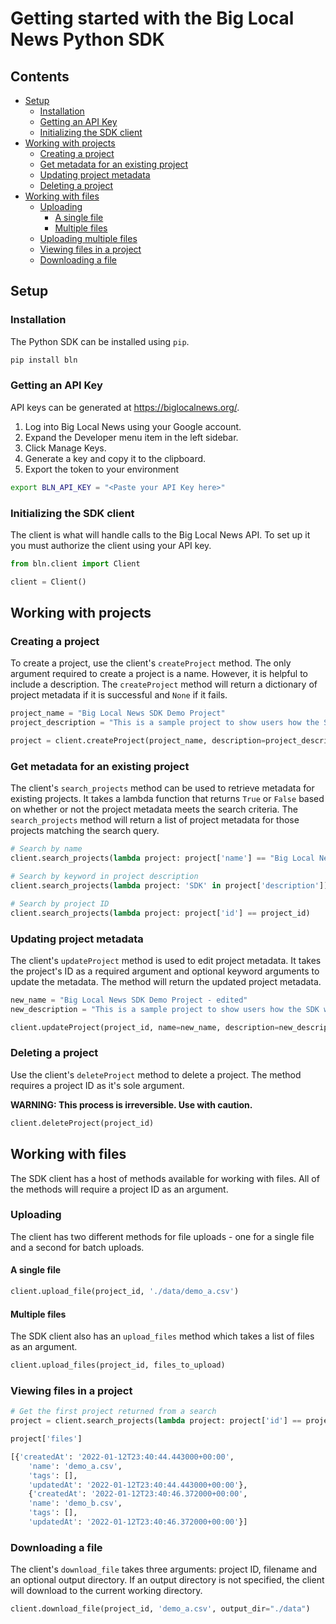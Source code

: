 # Getting started with the Big Local News Python SDK

## Contents

- [Setup](#Setup)
  - [Installation](#Installation)
  - [Getting an API Key](#Getting-an-API-Key)
  - [Initializing the SDK client](#Initializing-the-SDK-client)
- [Working with projects](#Working-with-projects)
  - [Creating a project](#Creating-a-project)
  - [Get metadata for an existing project](#Get-metadata-for-an-existing-project)
  - [Updating project metadata](#Updating-project-metadata)
  - [Deleting a project](#Deleting-a-project)
- [Working with files](#Working-with-files)
  - [Uploading](#Uploading)
    - [A single file](#A-single-file)
    - [Multiple files](#Multiple-files)
  - [Uploading multiple files](#Uploading-multiple-files)
  - [Viewing files in a project](#Viewing-files-in-a-project)
  - [Downloading a file](#Downloading-a-file)

## Setup

### Installation

The Python SDK can be installed using `pip`.

```bash
pip install bln
```

### Getting an API Key

API keys can be generated at https://biglocalnews.org/.

1. Log into Big Local News using your Google account.
2. Expand the Developer menu item in the left sidebar.
3. Click Manage Keys.
4. Generate a key and copy it to the clipboard.
5. Export the token to your environment

```bash
export BLN_API_KEY = "<Paste your API Key here>"
```

### Initializing the SDK client

The client is what will handle calls to the Big Local News API. To set up it you must authorize the client using your API key.

```python
from bln.client import Client

client = Client()
```

## Working with projects

### Creating a project

To create a project, use the client's `createProject` method. The only argument required to create a project is a name. However, it is helpful to include a description. The `createProject` method will return a dictionary of project metadata if it is successful and `None` if it fails.

```python
project_name = "Big Local News SDK Demo Project"
project_description = "This is a sample project to show users how the SDK works"

project = client.createProject(project_name, description=project_description)
```

### Get metadata for an existing project
The client's `search_projects` method can be used to retrieve metadata for existing projects. It takes a lambda function that returns `True` or `False` based on whether or not the project metadata meets the search criteria.
The `search_projects` method will return a list of project metadata for those projects matching the search query.

```python
# Search by name
client.search_projects(lambda project: project['name'] == "Big Local News SDK Demo Project")

# Search by keyword in project description
client.search_projects(lambda project: 'SDK' in project['description'])

# Search by project ID
client.search_projects(lambda project: project['id'] == project_id)
```

### Updating project metadata

The client's `updateProject` method is used to edit project metadata. It takes the project's ID as a required argument and optional keyword arguments to update the metadata. The method will return the updated project metadata.

```python
new_name = "Big Local News SDK Demo Project - edited"
new_description = "This is a sample project to show users how the SDK works. The description and name have been edited."

client.updateProject(project_id, name=new_name, description=new_description)
```

### Deleting a project

Use the client's `deleteProject` method to delete a project. The method requires a project ID as it's sole argument.

**WARNING: This process is irreversible. Use with caution.**

```python
client.deleteProject(project_id)
```

## Working with files

The SDK client has a host of methods available for working with files. All of the methods will require a project ID as an argument.

### Uploading

The client has two different methods for file uploads - one for a single file and a second for batch uploads.

#### A single file

```python
client.upload_file(project_id, './data/demo_a.csv')
```

#### Multiple files

The SDK client also has an `upload_files` method which takes a list of files as an argument.

```python
client.upload_files(project_id, files_to_upload)
```

### Viewing files in a project

```python
# Get the first project returned from a search
project = client.search_projects(lambda project: project['id'] == project_id)[0]

project['files']

[{'createdAt': '2022-01-12T23:40:44.443000+00:00',
    'name': 'demo_a.csv',
    'tags': [],
    'updatedAt': '2022-01-12T23:40:44.443000+00:00'},
    {'createdAt': '2022-01-12T23:40:46.372000+00:00',
    'name': 'demo_b.csv',
    'tags': [],
    'updatedAt': '2022-01-12T23:40:46.372000+00:00'}]
```

### Downloading a file

The client's `download_file` takes three arguments: project ID, filename and an optional output directory. If an output directory is not specified, the client will download to the current working directory.

```python
client.download_file(project_id, 'demo_a.csv', output_dir="./data")
```
